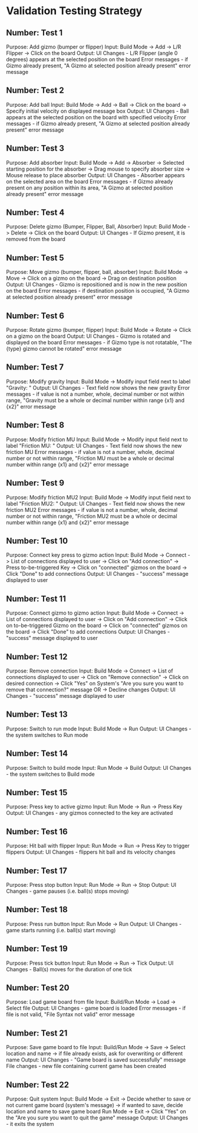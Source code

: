 # Validation Testing Strategy

## Number:  Test 1
   Purpose: Add gizmo (bumper or flipper)
   Input:   Build Mode -> Add -> L/R Flipper -> Click on the board
   Output:  UI Changes     - L/R Flipper (angle 0 degrees) appears
                             at the selected position on the board
            Error messages - if Gizmo already present, "A Gizmo at
                             selected position already present"
                             error message

## Number:  Test 2
   Purpose: Add ball
   Input:   Build Mode -> Add -> Ball -> Click on the board -> Specify
                initial velocity on displayed message box
   Output:  UI Changes     - Ball appears at the selected position
                             on the board with specified velocity
            Error messages - if Gizmo already present, "A Gizmo at
                             selected position already present"
                             error message

## Number:  Test 3
   Purpose: Add absorber
   Input:   Build Mode -> Add -> Absorber
                -> Selected starting position for the absorber
                -> Drag mouse to specify absorber size
                -> Mouse release to place absorber
   Output:  UI Changes     - Absorber appears on the selected
                             area on the board
            Error messages - if Gizmo already present on any position
                             within its area, "A Gizmo at
                             selected position already present"
                             error message
## Number:  Test 4
   Purpose: Delete gizmo (Bumper, Flipper, Ball, Absorber)
   Input:   Build Mode -> Delete -> Click on the board
   Output:  UI Changes     - If Gizmo present, it is removed
                             from the board

## Number:  Test 5
   Purpose: Move gizmo (bumper, flipper, ball, absorber)
   Input:   Build Mode -> Move -> Click on a gizmo on the board
                               -> Drag on destination position
   Output:  UI Changes     - Gizmo is repositioned and is now in
                             the new position on the board
            Error messages - if destination position is occupied, "A Gizmo at
                             selected position already present"
                             error message

## Number:  Test 6
   Purpose: Rotate gizmo (bumper, flipper)
   Input:   Build Mode -> Rotate -> Click on a gizmo on the board
   Output:  UI Changes     - Gizmo is rotated and displayed on the board
            Error messages - if Gizmo type is not rotatable, "The {type}
                             gizmo cannot be rotated" error message

## Number:  Test 7
   Purpose: Modify gravity
   Input:   Build Mode -> Modify input field next to label "Gravity: "
   Output:  UI Changes     - Text field now shows the new gravity
            Error messages - if value is not a number, whole, decimal number or
                             not within range,
                             "Gravity must be a whole or decimal number within
                             range {x1} and {x2}"
                             error message

## Number:  Test 8
   Purpose: Modify friction MU
   Input:   Build Mode -> Modify input field next to label "Friction MU: "
   Output:  UI Changes     - Text field now shows the new friction MU
            Error messages - if value is not a number, whole, decimal number or
                             not within range,
                             "Friction MU must be a whole or decimal number
                             within range {x1} and {x2}" error message

## Number:  Test 9
   Purpose: Modify friction MU2
   Input:   Build Mode -> Modify input field next to label "Friction MU2: "
   Output:  UI Changes     - Text field now shows the new friction MU2
            Error messages - if value is not a number, whole, decimal number or
                             not within range,
                             "Friction MU2 must be a whole or decimal number
                             within range {x1} and {x2}" error message


## Number:  Test 10
   Purpose: Connect key press to gizmo action
   Input:   Build Mode -> Connect -> List of connections displayed to user
                                  -> Click on "Add connection"
                                  -> Press to-be-triggered Key
                                  -> Click on "connected" gizmos on the board
                                  -> Click "Done" to add connections
   Output:  UI Changes - "success" message displayed to user

## Number:  Test 11
   Purpose: Connect gizmo to gizmo action
   Input:   Build Mode -> Connect -> List of connections displayed to user
                                  -> Click on "Add connection"
                                  -> Click on to-be-triggered Gizmo on the board
                                  -> Click on "connected" gizmos on the board
                                  -> Click "Done" to add connections
   Output:  UI Changes - "success" message displayed to user

## Number:  Test 12
   Purpose: Remove connection
   Input:   Build Mode -> Connect -> List of connections displayed to user
                                  -> Click on "Remove connection"
                                  -> Click on desired connection
                                  -> Click "Yes" on System's "Are you sure you
                                     want to remove that connection?" message
                                     OR
                                  -> Decline changes
   Output:  UI Changes - "success" message displayed to user

## Number:  Test 13
   Purpose: Switch to run mode
   Input:   Build Mode -> Run
   Output:  UI Changes - the system switches to Run mode

## Number:  Test 14
   Purpose: Switch to build mode
   Input:   Run Mode -> Build
   Output:  UI Changes - the system switches to Build mode

## Number:  Test 15
   Purpose: Press key to active gizmo
   Input:   Run Mode -> Run -> Press Key
   Output:  UI Changes - any gizmos connected to the key are activated

## Number:  Test 16
   Purpose: Hit ball with flipper
   Input:   Run Mode -> Run -> Press Key to trigger flippers
   Output:  UI Changes - flippers hit ball and its velocity changes

## Number:  Test 17
   Purpose: Press stop button
   Input:   Run Mode -> Run -> Stop
   Output:  UI Changes - game pauses (i.e. ball(s) stops moving)

## Number:  Test 18
   Purpose: Press run button
   Input:   Run Mode -> Run
   Output:  UI Changes - game starts running (i.e. ball(s) start moving)

## Number:  Test 19
   Purpose: Press tick button
   Input:   Run Mode -> Run -> Tick
   Output:  UI Changes - Ball(s) moves for the duration of one tick

## Number:  Test 20
   Purpose: Load game board from file
   Input:   Build/Run Mode -> Load -> Select file
   Output:  UI Changes     - game board is loaded
            Error messages - if file is not valid, "File Syntax not valid"
                             error message

## Number:  Test 21
   Purpose: Save game board to file
   Input:   Build/Run Mode -> Save -> Select location and name
                    -> if file already exists, ask for overwriting or different name
   Output:  UI Changes     - "Game board is saved successfully" message
            File changes   - new file containing current game has been created

## Number:  Test 22
   Purpose: Quit system
   Input:   Build Mode -> Exit -> Decide whether to save or not current game board (system's
                                  message)
                       -> if wanted to save, decide location and name to save game board
            Run Mode -> Exit -> Click "Yes" on the "Are you sure you want to quit the game"
                                message
   Output:  UI Changes - it exits the system